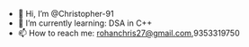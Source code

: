 - 👋 Hi, I’m @Christopher-91
- 🌱 I’m currently learning: DSA in C++
- 📫 How to reach me: rohanchris27@gmail.com,9353319750


